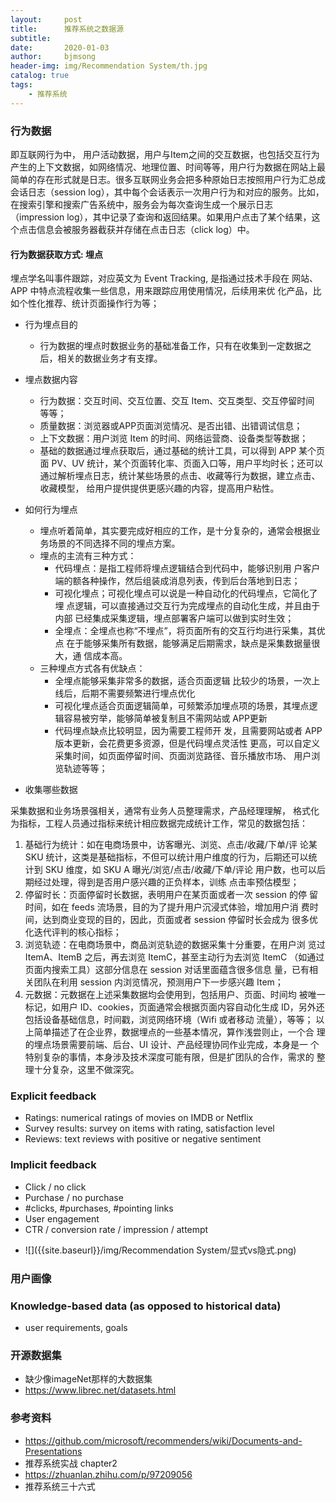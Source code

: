 ```yaml
---
layout:     post
title:      推荐系统之数据源
subtitle:   
date:       2020-01-03
author:     bjmsong
header-img: img/Recommendation System/th.jpg
catalog: true
tags:
    - 推荐系统
---
```


### 行为数据
即互联网行为中， 用户活动数据，用户与Item之间的交互数据，也包括交互行为产生的上下文数据，如网络情况、地理位置、时间等等，用户行为数据在网站上最简单的存在形式就是日志。很多互联网业务会把多种原始日志按照用户行为汇总成会话日志（session log），其中每个会话表示一次用户行为和对应的服务。比如，在搜索引擎和搜索广告系统中，服务会为每次查询生成一个展示日志（impression log），其中记录了查询和返回结果。如果用户点击了某个结果，这个点击信息会被服务器截获并存储在点击日志（click log）中。



#### 行为数据获取方式: 埋点

埋点学名叫事件跟踪，对应英文为 Event Tracking, 是指通过技术手段在 网站、APP 中特点流程收集一些信息，用来跟踪应用使用情况，后续用来优 化产品，比如个性化推荐、统计页面操作行为等；

- 行为埋点目的
  - 行为数据的埋点时数据业务的基础准备工作，只有在收集到一定数据之 后，相关的数据业务才有支撑。
- 埋点数据内容
  - 行为数据：交互时间、交互位置、交互 Item、交互类型、交互停留时间 等等；
  - 质量数据：浏览器或APP页面浏览情况、是否出错、出错调试信息； 
  - 上下文数据：用户浏览 Item 的时间、网络运营商、设备类型等数据； 
  - 基础的数据通过埋点获取后，通过基础的统计工具，可以得到 APP 某个页面 PV、UV 统计，某个页面转化率、页面入口等，用户平均时长；还可以通过解析埋点日志，统计某些场景的点击、收藏等行为数据，建立点击、收藏模型， 给用户提供提供更感兴趣的内容，提高用户粘性。

- 如何行为埋点

  - 埋点听着简单，其实要完成好相应的工作，是〸分复杂的，通常会根据业务场景的不同选择不同的埋点方案。
  - 埋点的主流有三种方式：
    - 代码埋点：是指工程师将埋点逻辑结合到代码中，能够识别用 户客户端的额各种操作，然后组装成消息列表，传到后台落地到日志；	
    - 可视化埋点；可视化埋点可以说是一种自动化的代码埋点，它简化了埋 点逻辑，可以直接通过交互行为完成埋点的自动化生成，并且由于内部 已经集成采集逻辑，埋点部署客户端可以做到实时生效；
    - 全埋点：全埋点也称“不埋点”，将页面所有的交互行均进行采集，其优点 在于能够采集所有数据，能够满足后期需求，缺点是采集数据量很大，通 信成本高。
  - 三种埋点方式各有优缺点：
    - 全埋点能够采集非常多的数据，适合页面逻辑 比较少的场景，一次上线后，后期不需要频繁进行埋点优化
    - 可视化埋点适合页面逻辑简单，可频繁添加埋点项的场景，其埋点逻辑容易被穷举，能够简单被复制且不需网站或 APP更新
    - 代码埋点缺点比较明显，因为需要工程师开 发，且需要网站或者 APP 版本更新，会花费更多资源，但是代码埋点灵活性 更高，可以自定义采集时间，如页面停留时间、页面浏览路径、音乐播放市场、 用户浏览轨迹等等；

- 收集哪些数据

采集数据和业务场景强相关，通常有业务人员整理需求，产品经理理解， 格式化为指标，工程人员通过指标来统计相应数据完成统计工作，常见的数据包括：

1. 基础行为统计：如在电商场景中，访客曝光、浏览、点击/收藏/下单/评 论某 SKU 统计，这类是基础指标，不但可以统计用户维度的行为，后期还可以统计到 SKU 维度，如 SKU A 曝光/浏览/点击/收藏/下单/评论 用户数，也可以后期经过处理，得到是否用户感兴趣的正负样本，训练 点击率预估模型；
2. 停留时长：页面停留时长数据，表明用户在某页面或者一次 session 的停 留时间，如在 feeds 流场景，目的为了提升用户沉浸式体验，增加用户消 费时间，达到商业变现的目的，因此，页面或者 session 停留时长会成为 很多优化迭代评判的核心指标；
3. 浏览轨迹：在电商场景中，商品浏览轨迹的数据采集〸分重要，在用户浏 览过 ItemA、ItemB 之后，再去浏览 ItemC，甚至主动行为去浏览 ItemC （如通过页面内搜索工具）这部分信息在 session 对话里面蕴含很多信息 量，已有相关团队在利用 session 内浏览情况，预测用户下一步感兴趣 Item；
4. 元数据：元数据在上述采集数据均会使用到，包括用户、页面、时间均 被唯一标记，如用户 ID、cookies，页面通常会根据页面内容自动化生成 ID，另外还包括设备基础信息，时间戳，浏览网络环境（Wifi 或者移动 流量），等等；
   以上简单描述了在企业界，数据埋点的一些基本情况，算作浅尝则止，一个合 理的埋点场景需要前端、后台、UI 设计、产品经理协同作业完成，本身是一 个特别复杂的事情，本身涉及技术深度可能有限，但是扩团队的合作，需求的 整理〸分复杂，这里不做深究。



### Explicit feedback

- Ratings: numerical ratings of movies on IMDB or Netflix
- Survey results: survey on items with rating, satisfaction level
- Reviews: text reviews with positive or negative sentiment



### Implicit feedback

- Click / no click
- Purchase / no purchase
- #clicks, #purchases, #pointing links
- User engagement
- CTR / conversion rate / impression / attempt


<ul> 
<li markdown="1"> 
![]({{site.baseurl}}/img/Recommendation System/显式vs隐式.png) 
</li> 
</ul> 



### 用户画像



### Knowledge-based data (as opposed to historical data)

- user requirements, goals



### 开源数据集

- 缺少像imageNet那样的大数据集
- https://www.librec.net/datasets.html



### 参考资料

- https://github.com/microsoft/recommenders/wiki/Documents-and-Presentations
- 推荐系统实战 chapter2
- https://zhuanlan.zhihu.com/p/97209056
- 推荐系统三十六式

